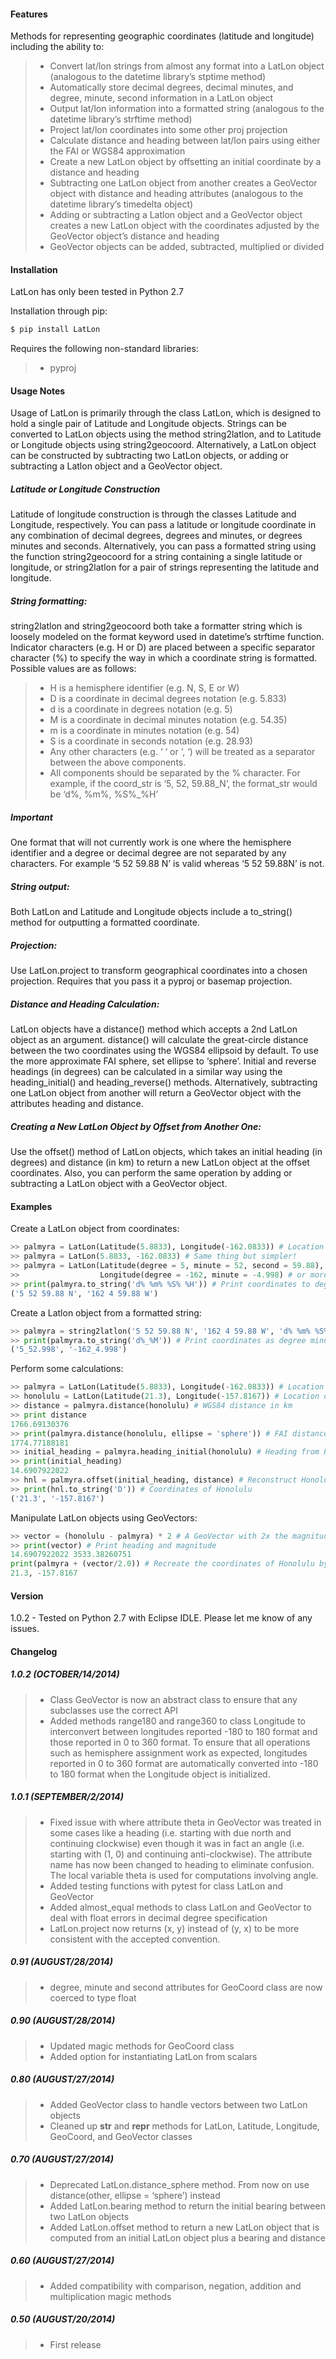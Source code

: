 #### Features
Methods for representing geographic coordinates (latitude and longitude) including the ability to:

> * Convert lat/lon strings from almost any format into a LatLon object (analogous to the datetime library’s stptime method)
> * Automatically store decimal degrees, decimal minutes, and degree, minute, second information in a LatLon object
> * Output lat/lon information into a formatted string (analogous to the datetime library’s strftime method)
> * Project lat/lon coordinates into some other proj projection
> * Calculate distance and heading between lat/lon pairs using either the FAI or WGS84 approximation
> * Create a new LatLon object by offsetting an initial coordinate by a distance and heading
> * Subtracting one LatLon object from another creates a GeoVector object with distance and heading attributes (analogous to the datetime library’s timedelta object)
> * Adding or subtracting a Latlon object and a GeoVector object creates a new LatLon object with the coordinates adjusted by the GeoVector object’s distance and heading
> * GeoVector objects can be added, subtracted, multiplied or divided

#### Installation
LatLon has only been tested in Python 2.7

Installation through pip:

```bash
$ pip install LatLon
```

Requires the following non-standard libraries:

> * pyproj

#### Usage Notes
Usage of LatLon is primarily through the class LatLon, which is designed to hold a single pair of Latitude and Longitude objects. Strings can be converted to LatLon objects using the method string2latlon, and to Latitude or Longitude objects using string2geocoord. Alternatively, a LatLon object can be constructed by subtracting two LatLon objects, or adding or subtracting a Latlon object and a GeoVector object.

##### Latitude or Longitude Construction
Latitude of longitude construction is through the classes Latitude and Longitude, respectively. You can pass a latitude or longitude coordinate in any combination of decimal degrees, degrees and minutes, or degrees minutes and seconds. Alternatively, you can pass a formatted string using the function string2geocoord for a string containing a single latitude or longitude, or string2latlon for a pair of strings representing the latitude and longitude.

##### String formatting:
string2latlon and string2geocoord both take a formatter string which is loosely modeled on the format keyword used in datetime’s strftime function. Indicator characters (e.g. H or D) are placed between a specific separator character (%) to specify the way in which a coordinate string is formatted. Possible values are as follows:

> * H is a hemisphere identifier (e.g. N, S, E or W)
> * D is a coordinate in decimal degrees notation (e.g. 5.833)
> * d is a coordinate in degrees notation (e.g. 5)
> * M is a coordinate in decimal minutes notation (e.g. 54.35)
> * m is a coordinate in minutes notation (e.g. 54)
> * S is a coordinate in seconds notation (e.g. 28.93)
> * Any other characters (e.g. ‘ ‘ or ‘, ‘) will be treated as a separator between the above components.
> * All components should be separated by the % character. For example, if the coord_str is ‘5, 52, 59.88_N’, the format_str would be ‘d%, %m%, %S%_%H’

##### Important
One format that will not currently work is one where the hemisphere identifier and a degree or decimal degree are not separated by any characters. For example ‘5 52 59.88 N’ is valid whereas ‘5 52 59.88N’ is not.

##### String output:
Both LatLon and Latitude and Longitude objects include a to_string() method for outputting a formatted coordinate.

##### Projection:
Use LatLon.project to transform geographical coordinates into a chosen projection. Requires that you pass it a pyproj or basemap projection.

##### Distance and Heading Calculation:
LatLon objects have a distance() method which accepts a 2nd LatLon object as an argument. distance() will calculate the great-circle distance between the two coordinates using the WGS84 ellipsoid by default. To use the more approximate FAI sphere, set ellipse to ‘sphere’. Initial and reverse headings (in degrees) can be calculated in a similar way using the heading_initial() and heading_reverse() methods. Alternatively, subtracting one LatLon object from another will return a GeoVector object with the attributes heading and distance.

##### Creating a New LatLon Object by Offset from Another One:
Use the offset() method of LatLon objects, which takes an initial heading (in degrees) and distance (in km) to return a new LatLon object at the offset coordinates. Also, you can perform the same operation by adding or subtracting a LatLon object with a GeoVector object.

#### Examples
Create a LatLon object from coordinates:

```python
>> palmyra = LatLon(Latitude(5.8833), Longitude(-162.0833)) # Location of Palmyra Atoll in decimal degrees
>> palmyra = LatLon(5.8833, -162.0833) # Same thing but simpler!
>> palmyra = LatLon(Latitude(degree = 5, minute = 52, second = 59.88),
>>                  Longitude(degree = -162, minute = -4.998) # or more complicated!
>> print(palmyra.to_string('d% %m% %S% %H')) # Print coordinates to degree minute second
('5 52 59.88 N', '162 4 59.88 W')
```

Create a Latlon object from a formatted string:

```python
>> palmyra = string2latlon('5 52 59.88 N', '162 4 59.88 W', 'd% %m% %S% %H')
>> print(palmyra.to_string('d%_%M')) # Print coordinates as degree minutes separated by underscore
('5_52.998', '-162_4.998')
```

Perform some calculations:

```python
>> palmyra = LatLon(Latitude(5.8833), Longitude(-162.0833)) # Location of Palmyra Atoll
>> honolulu = LatLon(Latitude(21.3), Longitude(-157.8167)) # Location of Honolulu, HI
>> distance = palmyra.distance(honolulu) # WGS84 distance in km
>> print distance
1766.69130376
>> print(palmyra.distance(honolulu, ellipse = 'sphere')) # FAI distance in km
1774.77188181
>> initial_heading = palmyra.heading_initial(honolulu) # Heading from Palmyra to Honolulu on WGS84 ellipsoid
>> print(initial_heading)
14.6907922022
>> hnl = palmyra.offset(initial_heading, distance) # Reconstruct Honolulu based on offset from Palmyra
>> print(hnl.to_string('D')) # Coordinates of Honolulu
('21.3', '-157.8167')
```

Manipulate LatLon objects using GeoVectors:

```python
>> vector = (honolulu - palmyra) * 2 # A GeoVector with 2x the magnitude of a vector from palmyra to honolulu
>> print(vector) # Print heading and magnitude
14.6907922022 3533.38260751
print(palmyra + (vector/2.0)) # Recreate the coordinates of Honolulu by adding half of vector to palmyra
21.3, -157.8167
```

#### Version
1.0.2 - Tested on Python 2.7 with Eclipse IDLE. Please let me know of any issues.

#### Changelog

##### 1.0.2 (OCTOBER/14/2014)

> * Class GeoVector is now an abstract class to ensure that any subclasses use the correct API
> * Added methods range180 and range360 to class Longitude to interconvert between longitudes reported -180 to 180 format and those reported in 0 to 360 format. To ensure that all operations such as hemisphere assignment work as expected, longitudes reported in 0 to 360 format are automatically converted into -180 to 180 format when the Longitude object is initialized.

##### 1.0.1 (SEPTEMBER/2/2014)

> * Fixed issue with where attribute theta in GeoVector was treated in some cases like a heading (i.e. starting with due north and continuing clockwise) even though it was in fact an angle (i.e. starting with (1, 0) and continuing anti-clockwise). The attribute name has now been changed to heading to eliminate confusion. The local variable theta is used for computations involving angle.
> * Added testing functions with pytest for class LatLon and GeoVector
> * Added almost_equal methods to class LatLon and GeoVector to deal with float errors in decimal degree specification
> * LatLon.project now returns (x, y) instead of (y, x) to be more consistent with the accepted convention.

##### 0.91 (AUGUST/28/2014)

> * degree, minute and second attributes for GeoCoord class are now coerced to type float

##### 0.90 (AUGUST/28/2014)

> * Updated magic methods for GeoCoord class
> * Added option for instantiating LatLon from scalars

##### 0.80 (AUGUST/27/2014)

> * Added GeoVector class to handle vectors between two LatLon objects
> * Cleaned up __str__ and __repr__ methods for LatLon, Latitude, Longitude, GeoCoord, and GeoVector classes

##### 0.70 (AUGUST/27/2014)

> * Deprecated LatLon.distance_sphere method. From now on use distance(other, ellipse = ‘sphere’) instead
> * Added LatLon.bearing method to return the initial bearing between two LatLon objects
> * Added LatLon.offset method to return a new LatLon object that is computed from an initial LatLon object plus a bearing and distance

##### 0.60 (AUGUST/27/2014)

> * Added compatibility with comparison, negation, addition and multiplication magic methods

##### 0.50 (AUGUST/20/2014)

> * First release